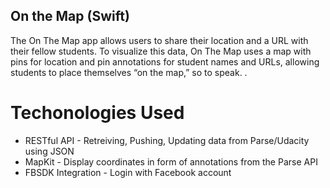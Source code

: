 ## On the Map  (Swift)
The On The Map app allows users to share their location and a URL with their fellow students. To visualize this data, On The Map uses a map with pins for location and pin annotations for student names and URLs, allowing students to place themselves “on the map,” so to speak. .

# Techonologies Used
* RESTful API - Retreiving, Pushing, Updating data from Parse/Udacity using JSON
* MapKit - Display coordinates in form of annotations from the Parse API
* FBSDK Integration - Login with Facebook account


